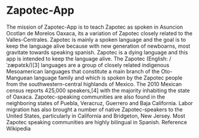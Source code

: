 # Zapotec-App
The mission of Zapotec-App is to teach Zapotec as spoken in Asuncion Ocotlan de Morelos Oaxaca, its a variation of Zapotec closely related to the Valles-Centrales. Zapotec is mainly a spoken language and the goal is to keep the language alive because with new generation of newboarns, most gravitate towards speaking spanish. Zapotec is a dying language and this app is intended to keep the language alive.
The Zapotec (English: /ˈzæpətɛk/)[3] languages are a group of closely related indigenous Mesoamerican languages that constitute a main branch of the Oto-Manguean language family and which is spoken by the Zapotec people from the southwestern-central highlands of Mexico. The 2010 Mexican census reports 425,000 speakers,[4] with the majority inhabiting the state of Oaxaca. Zapotec-speaking communities are also found in the neighboring states of Puebla, Veracruz, Guerrero and Baja California. Labor migration has also brought a number of native Zapotec-speakers to the United States, particularly in California and Bridgeton, New Jersey. Most Zapotec speaking communities are highly bilingual in Spanish. Reference Wikipedia

